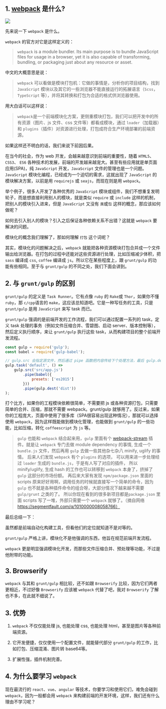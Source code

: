 ## 1. [webpack](https://github.com/webpack/webpack) 是什么?

![](https://rails365.oss-cn-shenzhen.aliyuncs.com/uploads/photo/image/320/2017/5734645b60521d83d889a7716ff5a542.svg)

先来说一下 `webpack` 是什么。

`webpack` 的官方对它是这样定义的：

> `webpack` is a module bundler. Its main purpose is to bundle JavaScript files for usage in a browser, yet it is also capable of transforming, bundling, or packaging just about any resource or asset.

中文的大概意思是说：

> `webpack` 可以看做是模块打包机：它做的事情是，分析你的项目结构，找到 `JavaScript` 模块以及其它的一些浏览器不能直接运行的拓展语言（`Scss`，`TypeScript` 等），并将其转换和打包为合适的格式供浏览器使用。

用大白话可以这样说：

> `webpack`是一个前端模块化方案，更侧重模块打包，我们可以把开发中的所有资源（图片、js 文件、css 文件等）都看成模块，通过 `loader`（加载器）和 `plugins`（插件）对资源进行处理，打包成符合生产环境部署的前端资源。

如果这样还不明白的话，我们来说下前因后果。

在当今的社会，作为 web 开发，会越来越意识到前端的重要性，随着 `HTML5`、 `CSS3`、 `ES6` 各种技术的发展，前端的开发越来越宠大。甚至有些应用就是单页面应用(SPA)，纯 `JavaScript` 开发，`JavaScript` 文件的管理也是一个问题。`JavaScript` 模块化编程，已经成为一个迫切的需求，这就出现了 `JavaScript` 的模块解决方案，以前是用 `requirejs` 或 `seajs`，而现在则是用 `webpack`。

举个例子，很多人开发了各种优秀的 `JavaScript` 模块或组件，我们不想重复发明轮子，而是想直接利用别人的模块，就是类似 `require` 或 `include` 这样的机制，把别人的模块引入进来，但是 `JavaScript` 又没有 `类`或`包` 这样的概念，那应该如何做呢？

如何去引入别人的模块？引入之后保证各种依赖关系不出错？这就是 `webpack` 要解决的问题。

模块化的概念我们理解了，那如何理解 `打包` 这个词呢？

其实，模块化的问题解决之后，`webpack` 就能把各种资源模块打包合并成一个文件输出给浏览器。在打包的过程中还能对这些资源进行处理，比如压缩减少体积，把 `sass` 编译成 `css`, `coffee` 编译成 `js`。所以它在某些程度上，跟 `grunt/gulp` 的功能有些相同。至于与 `grunt/gulp` 的不同之处，我们下面会讲到。

## 2. 与 `grunt/gulp` 的区别

`grunt/gulp` 的定义是 `Task Runner`。它有点像 `ruby` 的 `Rake`或 `Thor`，如果你不懂 `ruby`，那 `c/cpp`语言的 `make`，这应该总知道吧。它是一种写任务的工具，只是 `grunt/gulp` 是用 `JavaScript` 来写 task 而已。

`grunt/gulp` 强调的是前端开发的工作流程，我们可以通过配置一系列的 task，定义 task 处理的事务（例如文件压缩合并、雪碧图、启动 server、版本控制等），然后定义执行顺序，来让 `grunt/gulp` 执行这些 task，从而构建项目的整个前端开发流程。

``` javascript
const gulp = require('gulp');
const babel = require('gulp-babel');

// gulp.src 会指定源文件，然后通过 pipe 函数把内容传给下个处理方法，最后 gulp.dest 是输出处理后的文件内容。
gulp.task('default', () =>
    gulp.src('src/app.js')
        .pipe(babel({
            presets: ['es2015']
        }))
        .pipe(gulp.dest('dist'))
);
```

打个比方，如果你的工程模块依赖很简单，不需要把 js 或各种资源打包，只需要简单的合并、压缩，那就不需要 webpack。grunt/gulp 就够用了。反过来，如果你的工程庞大，页面中使用了很多库（SPA很容易出现这种情况），那就可以选择使用 `webpack`，因为这样既能做到模块化管理，也能做到 `grunt/gulp` 的一些功能，比如压缩，转化 `coffeescript` 为 `js` 等。

> `gulp` 也能和 `webpack` 结合起来用，`gulp` 里面有个 [webpack-stream](https://github.com/shama/webpack-stream) 插件。就是让 `webpack` 专门去做 module dependency 的事情, 生成一个 `bundle.js` 文件，然后再用 `gulp` 去做一些其他杂七杂八 minify, uglify 的事情。 后来人们发现 `webpack` 有个 `plugins` 的选项， 可以用来进一步处理经过 `loader` 生成的 `bundle.js`，于是有人写了对应的插件， 所以 minify/uglify, 生成 hash 的工作也可以转移到 `webpack` 本身了，挤掉了 `gulp` 这部分的市场份额。 再后来大家有发现 `npm/package.json` 里面的 scripts 原来好好用啊，调用任务的时候就直接写一个简单的命令，因为 `gulp` 也不就是各种插件命令的组合呀，大部分情况下越来越不需要 `gulp/grunt` 之类的了。 所以你现在看到的很多新项目都是`package.json` 里面 scripts 写了一堆，外部只需要一个 `webpack` 就够了。（摘自网络 https://segmentfault.com/q/1010000008058766）

最后总结一下：

虽然都是前端自动化构建工具，但看他们的定位就知道不是对等的。

`grunt/gulp` 严格上讲，模块化不是他强调的东西，他旨在规范前端开发流程。

`webpack` 更是明显强调模块化开发，而那些文件压缩合并、预处理等功能，不过是他附带的功能。

## 3. Browserify

`webpack` 与其和 `grunt/gulp` 相比较，还不如跟 `Browserify` 比较，因为它们两者更相近，不过好像 `Browserify` 应该被 `webpack` 代替了吧，我对 `Browserify` 了解也不多，在此就不细说了。

## 3. 优势

1. `webpack` 不仅仅能处理 js, 也能处理 css, 也能处理 html，甚至是图片等各种前端资源。

2. 它开发便捷，仅仅使用一个配置文件，就能替代部分 `grunt/gulp` 的工作，比如打包、压缩混淆、图片转 base64等。

3. 扩展性强，插件机制完善。

## 4. 为什么要学习 `webpack`

现在最流行的 `react`、`vue`、`angular` 等技术，你要学习和使用它们，难免会碰到 `webpack`，因为一般都会用 `webpack` 来构建前端的开发环境，这样，我们还有什么理由不学习呢？
